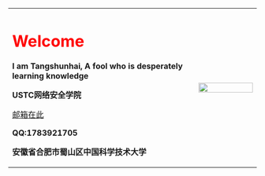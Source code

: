 <table border="0">
  <tr>
    <td wideth="75%">
      <h1 style="color:red">Welcome</h1>
      <p><b>I am Tangshunhai, A fool who is desperately learning knowledge</b></p>
      <p><b>USTC网络安全学院</b></p>
      <p><a href="mailto:tangshunhai@mail.ustc.edu.cn">邮箱在此</a></p>
      <p><b>QQ:1783921705</b></p>
      <p><b>安徽省合肥市蜀山区中国科学技术大学</b></p>
    </td>
    <td width="25%">
      <img src="/1621436603519.jpeg" width="100%"> 
    </td>
  </tr>
  </table>
